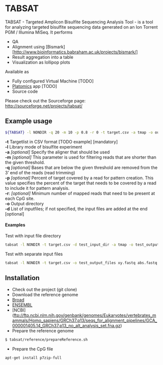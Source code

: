 # TABSAT

TABSAT - Targeted Amplicon Bisulfite Sequencing Analysis Tool - is a tool for analyzing targeted bisulfite sequencing data generated on an Ion Torrent PGM / Illumina MiSeq. 
It performs
* QA
* Alignment using [Bismark][http://www.bioinformatics.babraham.ac.uk/projects/bismark/]
* Result aggregation into a table
* Visualization as lollipop plots

Available as
* Fully configured Virtual Machine [TODO]
* [Platomics](www.platomics.com) app [TODO]
* Source code

Please check out the Sourceforge page: http://sourceforge.net/projects/tabsat/

## Example usage
```sh
${TABSAT} -l NONDIR -q 20 -m 10 -p 0.8 -r 0 -t target.csv -a tmap -o output_dir input.fastq
```
**-t** Targetlist in CSV format [TODO example] [mandatory]<br />
**-l** Library mode of bisulfite experiment<br />
**-a** *[optional]* Specify the aligner that should be used<br />
**-m** *[optional]* This parameter is used for filtering reads that are shorter than the given threshold.<br />
**-q** *[optional]* Bases that are below the given threshold are removed from the 3’ end of the reads (read trimming)<br />
**-p** *[optional]* Percent of target covered by a read for pattern creation. This value specifies the percent of the target that needs to be covered by a read to include it for pattern analysis.<br />
**-r**: *[optional]* Minimum number of mapped reads that need to be present at each CpG site.	<br />
**-o** Output directory<br />
**-d** List of inputfiles; if not specified, the input files are added at the end [optional]<br />

#### Examples
Test with input file directory
```sh
tabsat -l NONDIR -t target.csv -d test_input_dir -a tmap -o test_output_dir
```
Test with separate input files
```sh
tabsat -l NONDIR -t target.csv -o test_output_files xy.fastq abs.fastq
```


## Installation
* Check out the project (git clone)
* Download the reference genome 
 * [Broad](ftp://gsapubftp-anonymous@ftp.broadinstitute.org/bundle/2.8/hg19/ucsc.hg19.fasta.gz)
 * [ENSEMBL](ftp://ftp.ensembl.org/pub/release-75/fasta/homo_sapiens/dna/Homo_sapiens.GRCh37.75.dna.primary_assembly.fa.gz)
 * [NCBI] (ftp://ftp.ncbi.nlm.nih.gov/genbank/genomes/Eukaryotes/vertebrates_mammals/Homo_sapiens/GRCh37.p13/seqs_for_alignment_pipelines/GCA_000001405.14_GRCh37.p13_no_alt_analysis_set.fna.gz)
* Prepare the reference genome
```sh
$ tabsat/reference/prepareReference.sh
```
* Prepare the CpG file
```sh
apt-get install p7zip-full
```


